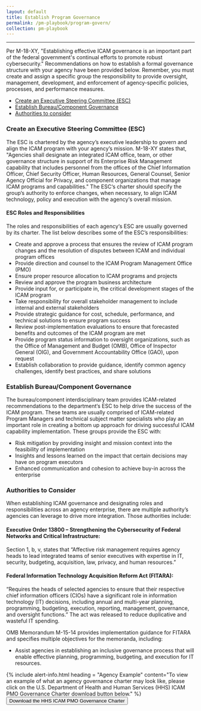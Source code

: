 ```yaml
---
layout: default
title: Establish Program Governance
permalink: /pm-playbook/program-govern/
collection: pm-playbook
---
```

---

Per M-18-XY, "Establishing effective ICAM governance is an important part of the federal government's continual efforts to promote robust cybersecurity." Recommendations on how to establish a formal governance structure with your agency have been provided below. Remember, you must create and assign a specific group the responsibility to provide oversight, management, development, and enforcement of agency-specific policies, processes, and performance measures.

* [Create an Executive Steering Committee (ESC)](#create-an-executive-steering-committee-esc)
* [Establish Bureau/Component Governance](#establish-bureaucomponent-governance)
* [Authorities to consider](#authorities-to-consider)

### Create an Executive Steering Committee (ESC)

The ESC is chartered by the agency’s executive leadership to govern and align the ICAM program with your agency’s mission. M-18-XY states that, "Agencies shall designate an integrated ICAM office, team, or other governance structure in support of its Enterprise Risk Management capability that includes personnel from the offices of the Chief Information Officer, Chief Security Officer, Human Resources, General Counsel, Senior Agency Official for Privacy, and component organizations that manage ICAM programs and capabilities." The ESC‘s charter should specify the group‘s authority to enforce changes, when necessary, to align ICAM technology, policy and execution with the agency‘s overall mission.

#### ESC Roles and Responsibilities

The roles and responsibilities of each agency‘s ESC are usually governed by its charter. The list below describes some of the ESC’s responsibilities:

* Create and approve a process that ensures the review of ICAM program changes and the resolution of disputes between ICAM and individual program offices
* Provide direction and counsel to the ICAM Program Management Office (PMO)
* Ensure proper resource allocation to ICAM programs and projects
* Review and approve the program business architecture
* Provide input for, or participate in, the critical development stages of the ICAM program
* Take responsibility for overall stakeholder management to include internal and external stakeholders
* Provide strategic guidance for cost, schedule, performance, and technical solutions to ensure program success
* Review post-implementation evaluations to ensure that forecasted benefits and outcomes of the ICAM program are met
* Provide program status information to oversight organizations, such as the Office of Management and Budget (OMB), Office of Inspector General (OIG), and Government Accountability Office (GAO), upon request
* Establish collaboration to provide guidance, identify common agency challenges, identify best practices, and share solutions

### Establish Bureau/Component Governance

The bureau/component interdisciplinary team provides ICAM-related recommendations to the department‘s ESC to help drive the success of the ICAM program. These teams are usually comprised of ICAM-related Program Managers and technical subject matter specialists who play an important role in creating a bottom up approach for driving successful ICAM capability implementation. These groups provide the ESC with:

* Risk mitigation by providing insight and mission context into the feasibility of implementation
* Insights and lessons learned on the impact that certain decisions may have on program executors
* Enhanced communication and cohesion to achieve buy-in across the enterprise

### Authorities to Consider

When establishing ICAM governance and designating roles and responsibilities across an agency enterprise, there are multiple authority’s agencies can leverage to drive more integration. Those authorities include:

#### Executive Order 13800 – Strengthening the Cybersecurity of Federal Networks and Critical Infrastructure:

Section 1, b, v, states that “Affective risk management requires agency heads to lead integrated teams of senior executives with expertise in IT, security, budgeting, acquisition, law, privacy, and human resources.”

#### Federal Information Technology Acquisition Reform Act (FITARA):

“Requires the heads of selected agencies to ensure that their respective chief information officers (CIOs) have a significant role in information technology (IT) decisions, including annual and multi-year planning, programming, budgeting, execution, reporting, management, governance, and oversight functions.” The act was released to reduce duplicative and wasteful IT spending.

OMB Memorandum M-15-14 provides implementation guidance for FITARA and specifies multiple objectives for the memoranda, including:

* Assist agencies in establishing an inclusive governance process that will enable effective planning, programming, budgeting, and execution for IT resources.

{% include alert-info.html heading = "Agency Example" content="To view an example of what an agency governance charter may look like, please click on the U.S. Department of Health and Human Services (HHS) ICAM PMO Governance Charter download button below." %}
<a href="/ficam-management/img/HHS-Governance-Charter.doc"> <button>Download the HHS ICAM PMO Governance Charter</button> </a>
